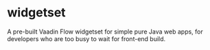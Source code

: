 # widgetset
A pre-built Vaadin Flow widgetset for simple pure Java web apps, for developers who are too busy to wait for front-end build.
